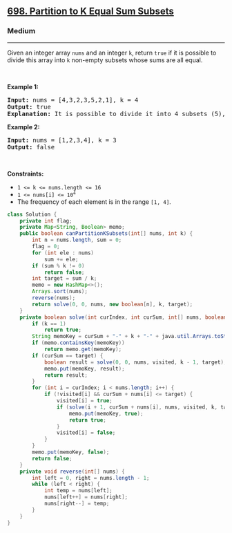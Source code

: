 <h2><a href="https://leetcode.com/problems/partition-to-k-equal-sum-subsets">698. Partition to K Equal Sum Subsets</a></h2><h3>Medium</h3><hr><p>Given an integer array <code>nums</code> and an integer <code>k</code>, return <code>true</code> if it is possible to divide this array into <code>k</code> non-empty subsets whose sums are all equal.</p>

<p>&nbsp;</p>
<p><strong class="example">Example 1:</strong></p>

<pre>
<strong>Input:</strong> nums = [4,3,2,3,5,2,1], k = 4
<strong>Output:</strong> true
<strong>Explanation:</strong> It is possible to divide it into 4 subsets (5), (1, 4), (2,3), (2,3) with equal sums.
</pre>

<p><strong class="example">Example 2:</strong></p>

<pre>
<strong>Input:</strong> nums = [1,2,3,4], k = 3
<strong>Output:</strong> false
</pre>

<p>&nbsp;</p>
<p><strong>Constraints:</strong></p>

<ul>
	<li><code>1 &lt;= k &lt;= nums.length &lt;= 16</code></li>
	<li><code>1 &lt;= nums[i] &lt;= 10<sup>4</sup></code></li>
	<li>The frequency of each element is in the range <code>[1, 4]</code>.</li>
</ul>

```java
class Solution {
    private int flag;
    private Map<String, Boolean> memo;
    public boolean canPartitionKSubsets(int[] nums, int k) {
        int n = nums.length, sum = 0;
        flag = 0;
        for (int ele : nums)
            sum += ele;
        if (sum % k != 0)
            return false;
        int target = sum / k;
        memo = new HashMap<>();
        Arrays.sort(nums);
        reverse(nums);
        return solve(0, 0, nums, new boolean[n], k, target);
    }
    private boolean solve(int curIndex, int curSum, int[] nums, boolean[] visited, int k, int target) {
        if (k == 1)
            return true;
        String memoKey = curSum + "-" + k + "-" + java.util.Arrays.toString(visited);
        if (memo.containsKey(memoKey))
            return memo.get(memoKey);
        if (curSum == target) {
            boolean result = solve(0, 0, nums, visited, k - 1, target);
            memo.put(memoKey, result);
            return result;
        }
        for (int i = curIndex; i < nums.length; i++) {
            if (!visited[i] && curSum + nums[i] <= target) {
                visited[i] = true;
                if (solve(i + 1, curSum + nums[i], nums, visited, k, target)) {
                    memo.put(memoKey, true);
                    return true;
                }
                visited[i] = false;
            }
        }
        memo.put(memoKey, false);
        return false;
    }
    private void reverse(int[] nums) {
        int left = 0, right = nums.length - 1;
        while (left < right) {
            int temp = nums[left];
            nums[left++] = nums[right];
            nums[right--] = temp;
        }
    }
}
```
